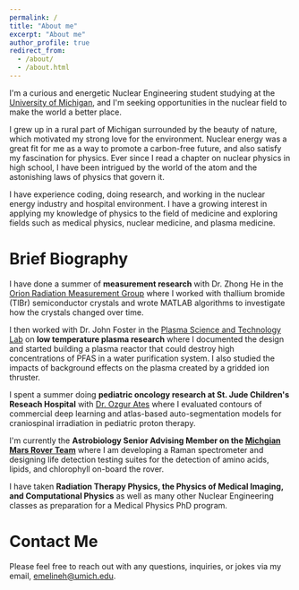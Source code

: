 ```yaml
---
permalink: /
title: "About me"
excerpt: "About me"
author_profile: true
redirect_from: 
  - /about/
  - /about.html
---
```

I'm a curious and energetic Nuclear Engineering student studying at the [University of Michigan](https://ners.engin.umich.edu), and I'm seeking opportunities in the nuclear field to make the world a better place.

I grew up in a rural part of Michigan surrounded by the beauty of nature, which motivated my strong love for the environment. Nuclear energy was a great fit for me as a way to promote a carbon-free future, and also satisfy my fascination for physics. Ever since I read a chapter on nuclear physics in high school, I have been intrigued by the world of the atom and the astonishing laws of physics that govern it.

I have experience coding, doing research, and working in the nuclear energy industry and hospital environment. I have a growing interest in applying my knowledge of physics to the field of medicine and exploring fields such as medical physics, nuclear medicine, and plasma medicine.

Brief Biography
======

I have done a summer of **measurement research** with Dr. Zhong He in the [Orion Radiation Measurement Group](https://cztlab.engin.umich.edu) where I worked with thallium bromide (TlBr) semiconductor crystals and wrote MATLAB algorithms to investigate how the crystals changed over time. 

I then worked with Dr. John Foster in the [Plasma Science and Technology Lab](https://pstlab.engin.umich.edu) on **low temperature plasma research** where I documented the design and started building a plasma reactor that could destroy high concentrations of PFAS in a water purification system. I also studied the impacts of background effects on the plasma created by a gridded ion thruster. 

I spent a summer doing **pediatric oncology research at St. Jude Children's Reseach Hospital** with [Dr. Ozgur Ates](https://www.stjude.org/directory/a/ozgur-ates.html) where I evaluated contours of commercial deep learning and atlas-based auto-segmentation models for craniospinal irradiation in pediatric proton therapy.

I'm currently the **Astrobiology Senior Advising Member on the [Michgian Mars Rover Team](https://mrover.org)** where I am developing a Raman spectrometer and designing life detection testing suites for the detection of amino acids, lipids, and chlorophyll on-board the rover.

I have taken **Radiation Therapy Physics, the Physics of Medical Imaging, and Computational Physics** as well as many other Nuclear Engineering classes as preparation for a Medical Physics PhD program.


Contact Me
======
Please feel free to reach out with any questions, inquiries, or jokes via my email, [emelineh@umich.edu](mailto:emelineh@umich.edu).